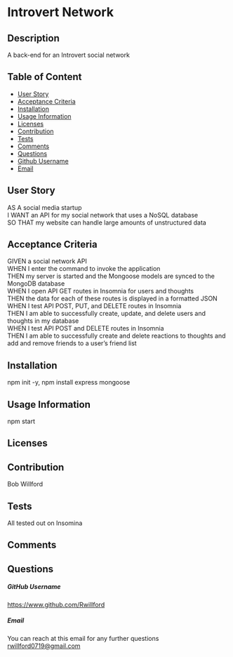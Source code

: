 # Introvert Network

  

  ## Description
  A back-end for an Introvert social network

  ## Table of Content
  * [User Story](#UserStory)
  * [Acceptance Criteria](#AcceptanceCriteria)
  * [Installation](#Installation)
  * [Usage Information](#UsageInformation)
  * [Licenses](#Licenses)
  * [Contribution](#Contribution)
  * [Tests](#Tests)
  * [Comments](#Comments)
  * [Questions](#Questions)
  * [Github Username](#Github)
  * [Email](#Email)

  ## User Story
  AS A social media startup<br>
I WANT an API for my social network that uses a NoSQL database<br>
  SO THAT my website can handle large amounts of unstructured data<br>

  ## Acceptance Criteria
  GIVEN a social network API<br>
  WHEN I enter the command to invoke the application<br>
  THEN my server is started and the Mongoose models are synced to the MongoDB database<br>
  WHEN I open API GET routes in Insomnia for users and thoughts<br>
  THEN the data for each of these routes is displayed in a formatted JSON<br>
  WHEN I test API POST, PUT, and DELETE routes in Insomnia<br>
  THEN I am able to successfully create, update, and delete users and thoughts in my database<br>
  WHEN I test API POST and DELETE routes in Insomnia<br>
  THEN I am able to successfully create and delete reactions to thoughts and add and remove friends to a user’s friend list<br>
  
   
  ## Installation
  npm init -y, npm install express mongoose

  ## Usage Information
  npm start

  ## Licenses
  
      
      
  
  ## Contribution
  Bob Willford

  ## Tests
  All tested out on Insomina

  ## Comments
  

  ## Questions
  

  ##### GitHub Username
  https://www.github.com/Rwillford

  ##### Email
  You can reach at this email for any further questions
  rwillford0719@gmail.com
